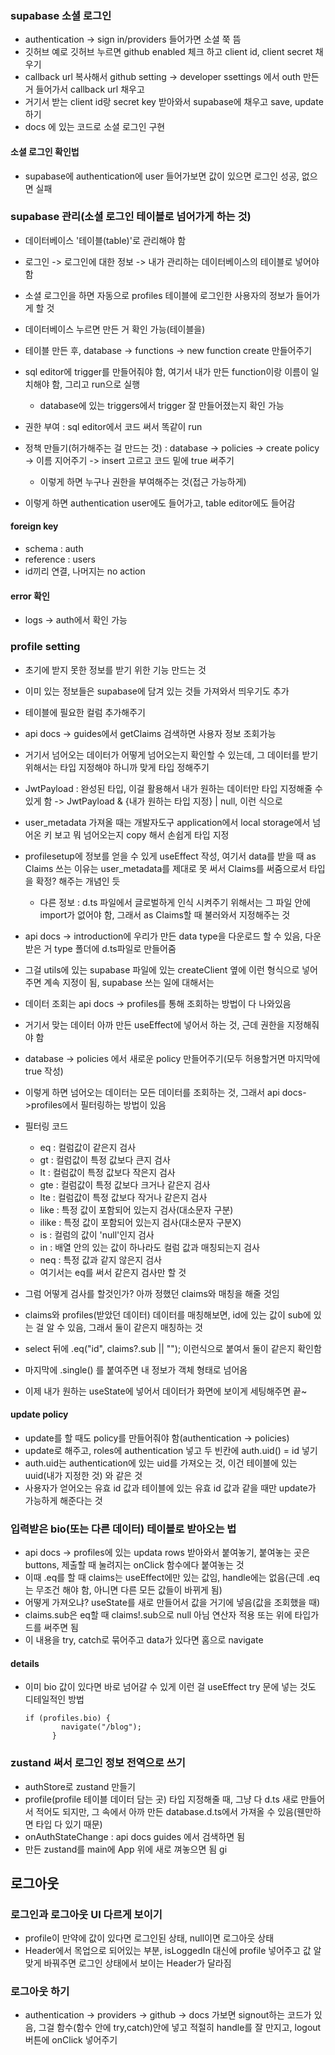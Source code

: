 ### supabase 소셜 로그인

- authentication -> sign in/providers 들어가면 소셜 쭉 뜸
- 깃허브 예로 깃허브 누르면 github enabled 체크 하고 client id, client secret 채우기
- callback url 복사해서 github setting -> developer ssettings 에서 outh 만든거 들어가서 callback url 채우고
- 거기서 받는 client id랑 secret key 받아와서 supabase에 채우고 save, update하기
- docs 에 있는 코드로 소셜 로그인 구현

#### 소셜 로그인 확인법

- supabase에 authentication에 user 들어가보면 값이 있으면 로그인 성공, 없으면 실패

### supabase 관리(소셜 로그인 테이블로 넘어가게 하는 것)

- 데이터베이스 '테이블(table)'로 관리해야 함
- 로그인 -> 로그인에 대한 정보 -> 내가 관리하는 데이터베이스의 테이블로 넣어야 함
- 소셜 로그인을 하면 자동으로 profiles 테이블에 로그인한 사용자의 정보가 들어가게 할 것
- 데이터베이스 누르면 만든 거 확인 가능(테이블을)
- 테이블 만든 후, database -> functions -> new function create 만들어주기
- sql editor에 trigger를 만들어줘야 함, 여기서 내가 만든 function이랑 이름이 일치해야 함, 그리고 run으로 실행
  - database에 있는 triggers에서 trigger 잘 만들어졌는지 확인 가능
- 권한 부여 : sql editor에서 코드 써서 똑같이 run
- 정책 만들기(허가해주는 걸 만드는 것) : database -> policies -> create policy -> 이름 지어주기 -> insert 고르고 코드 밑에 true 써주기

  - 이렇게 하면 누구나 권한을 부여해주는 것(접근 가능하게)

- 이렇게 하면 authentication user에도 들어가고, table editor에도 들어감

#### foreign key

- schema : auth
- reference : users
- id끼리 연결, 나머지는 no action

#### error 확인

- logs -> auth에서 확인 가능

### profile setting

- 초기에 받지 못한 정보를 받기 위한 기능 만드는 것
- 이미 있는 정보들은 supabase에 담겨 있는 것들 가져와서 띄우기도 추가

- 테이블에 필요한 컬럼 추가해주기
- api docs -> guides에서 getClaims 검색하면 사용자 정보 조회가능
- 거기서 넘어오는 데이터가 어떻게 넘어오는지 확인할 수 있는데, 그 데이터를 받기 위해서는 타입 지정해야 하니까 맞게 타입 정해주기
- JwtPayload : 완성된 타입, 이걸 활용해서 내가 원하는 데이터만 타입 지정해줄 수 있게 함 -> JwtPayload & {내가 원하는 타입 지정} | null, 이런 식으로
- user_metadata 가져올 때는 개발자도구 application에서 local storage에서 넘어온 키 보고 뭐 넘어오는지 copy 해서 손쉽게 타입 지정

- profilesetup에 정보를 얻을 수 있게 useEffect 작성, 여기서 data를 받을 때 as Claims 쓰는 이유는 user_metadata를 제대로 못 써서 Claims를 써줌으로서 타입을 확정? 해주는 개념인 듯

  - 다른 정보 : d.ts 파일에서 글로벌하게 인식 시켜주기 위해서는 그 파일 안에 import가 없어야 함, 그래서 as Claims할 때 불러와서 지정해주는 것

- api docs -> introduction에 우리가 만든 data type을 다운로드 할 수 있음, 다운 받은 거 type 폴더에 d.ts파일로 만들어줌
- 그걸 utils에 있는 supabase 파일에 있는 createClient 옆에 <Database> 이런 형식으로 넣어주면 계속 지정이 됨, supabase 쓰는 일에 대해서는
- 데이터 조회는 api docs -> profiles를 통해 조회하는 방법이 다 나와있음
- 거기서 맞는 데이터 아까 만든 useEffect에 넣어서 하는 것, 근데 권한을 지정해줘야 함
- database -> policies 에서 새로운 policy 만들어주기(모두 허용할거면 마지막에 true 작성)

- 이렇게 하면 넘어오는 데이터는 모든 데이터를 조회하는 것, 그래서 api docs->profiles에서 필터링하는 방법이 있음

- 필터링 코드

  - eq : 컬럼값이 같은지 검사
  - gt : 컬럼값이 특정 값보다 큰지 검사
  - lt : 컬럼값이 특정 값보다 작은지 검사
  - gte : 컬럼값이 특정 값보다 크거나 같은지 검사
  - lte : 컬럼값이 특정 값보다 작거나 같은지 검사
  - like : 특정 값이 포함되어 있는지 검사(대소문자 구분)
  - ilike : 특정 값이 포함되어 있는지 검사(대소문자 구분X)
  - is : 컬럼의 값이 'null'인지 검사
  - in : 배열 안의 있는 값이 하나라도 컬럼 값과 매칭되는지 검사
  - neq : 특정 값과 같지 않은지 검사
  - 여기서는 eq를 써서 같은지 검사만 할 것

- 그럼 어떻게 검사를 할것인가? 아까 정했던 claims와 매칭을 해줄 것임
- claims와 profiles(받았던 데이터) 데이터를 매칭해보면, id에 있는 값이 sub에 있는 걸 알 수 있음, 그래서 둘이 같은지 매칭하는 것
- select 뒤에 .eq("id", claims?.sub || ""); 이런식으로 붙여서 둘이 같은지 확인함
- 마지막에 .single() 를 붙여주면 내 정보가 객체 형태로 넘어옴
- 이제 내가 원하는 useState에 넣어서 데이터가 화면에 보이게 세팅해주면 끝~

#### update policy

- update를 할 때도 policy를 만들어줘야 함(authentication -> policies)
- update로 해주고, roles에 authentication 넣고 두 빈칸에 auth.uid() = id 넣기
- auth.uid는 authentication에 있는 uid를 가져오는 것, 이건 테이블에 있는 uuid(내가 지정한 것) 와 같은 것
- 사용자가 얻어오는 유효 id 값과 테이블에 있는 유효 id 값과 같을 때만 update가 가능하게 해준다는 것

### 입력받은 bio(또는 다른 데이터) 테이블로 받아오는 법

- api docs -> profiles에 있는 updata rows 받아와서 붙여놓기, 붙여놓는 곳은 buttons, 제출할 때 눌려지는 onClick 함수에다 붙여놓는 것
- 이때 .eq를 할 때 claims는 useEffect에만 있는 값임, handle에는 없음(근데 .eq는 무조건 해야 함, 아니면 다른 모든 값들이 바뀌게 됨)
- 어떻게 가져오냐? useState를 새로 만들어서 값을 거기에 넣음(값을 조회했을 때)
- claims.sub은 eq할 때 claims!.sub으로 null 아님 연산자 적용 또는 위에 타입가드를 써주면 됨
- 이 내용을 try, catch로 묶어주고 data가 있다면 홈으로 navigate

#### details

- 이미 bio 값이 있다면 바로 넘어갈 수 있게 이런 걸 useEffect try 문에 넣는 것도 디테일적인 방법
  ```
  if (profiles.bio) {
          navigate("/blog");
        }
  ```

### zustand 써서 로그인 정보 전역으로 쓰기

- authStore로 zustand 만들기
- profile(profile 테이블 데이터 담는 곳) 타입 지정해줄 때, 그냥 다 d.ts 새로 만들어서 적어도 되지만, 그 속에서 아까 만든 database.d.ts에서 가져올 수 있음(웬만하면 타입 다 있기 때문)
- onAuthStateChange : api docs guides 에서 검색하면 됨
- 만든 zustand를 main에 App 위에 새로 껴놓으면 됨
  gi

## 로그아웃

### 로그인과 로그아웃 UI 다르게 보이기

- profile이 만약에 값이 있다면 로그인된 상태, null이면 로그아웃 상태
- Header에서 목업으로 되어있는 부분, isLoggedIn 대신에 profile 넣어주고 값 알맞게 바꿔주면 로그인 상태에서 보이는 Header가 달라짐

### 로그아웃 하기

- authentication -> providers -> github -> docs 가보면 signout하는 코드가 있음, 그걸 함수(함수 안에 try,catch)안에 넣고 적절히 handle를 잘 만지고, logout 버튼에 onClick 넣어주기
